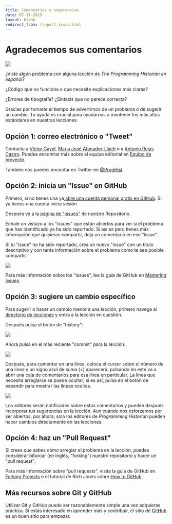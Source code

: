 ```yaml
---
title: Comentarios y sugerencias
date: 07-11-2015
layout: blank
redirect_from: /report-issue.html
---
```


# Agradecemos sus comentarios

<img src="{{site.baseurl}}/images/reader-sm.png" class="garnish rounded float-left" />

¿Viste algún problema con alguna lección de *The Programming Historian en español*?

¿Código que no funciona o que necesita explicaciones más claras?

¿Errores de tipografía? ¿Sintaxis que no parece correcta?

Gracias por tomarte el tiempo de advertirnos de un problema o de sugerir un cambio. Tu ayuda es crucial para ayudarnos a mantener los más altos estándares en nuestras lecciones.


## Opción 1: correo electrónico o "Tweet"

Contacta a <a href="mailto:vgayol@colmich.edu.mx">Víctor Gayol</a>, <a href="mailto:mariajose@neogranadina.org">Maria José Afanador-Llach</a> o a <a href="mailto:rojas.castro.antonio@gmail.com">Antonio Rojas Castro</a>. Puedes encontrar más sobre el equipo editorial en [Equipo de proyecto](./equipo-de-proyecto.html).

También nos puedes encontar en Twitter en [@ProgHist](https://twitter.com/proghist).

## Opción 2: inicia un "Issue" en GitHub

Primero, si no tienes una ya,[abre una cuenta personal gratis en GitHub](https://help.github.com/articles/signing-up-for-a-new-github-account). Si ya tienes una cuenta inicia sesión.

Después ve a la [página de "issues"](https://github.com/programminghistorian/jekyll/issues?state=open) de nuestro Repositorio.  

Échale un vistazo a los "issues" que están abiertos para ver si el problema que has identificado ya ha sido reportado. Si así es pero tienes más información que quisieras compartir, deja un comentario en ese "issue".

Si tu "issue" no ha sido reportado, crea un nuevo "issue" con un título descriptivo y con tanta información sobre el problema como te sea posible compartir.

![](https://cloud.githubusercontent.com/assets/1126864/3697100/52b37768-139e-11e4-816e-c3eee5516997.png)

Para más información sobre los "issues", lee la guía de GitHub en [Mastering Issues](https://guides.github.com/features/issues/).

## Opción 3: sugiere un cambio específico

Para sugerir o hacer un cambio menor a una lección, primero navega al [directorio de lecciones](https://github.com/programminghistorian/jekyll/tree/gh-pages/lessons) y entra a la lección en cuestión.

Después pulsa el botón de "history":

![](https://cloud.githubusercontent.com/assets/1126864/4781623/36c1e29e-5cb2-11e4-9ed8-df952fbd4a0b.png)

Ahora pulsa en el más reciente "commit" para la lección:

![](https://cloud.githubusercontent.com/assets/1126864/4781629/901b4330-5cb2-11e4-9bc9-d211daa5e987.png)

Después, para comentar en una línea, coloca el cursor sobre el número de una línea y un signo azul de suma (+) aparecerá; pulsando en este va a abrir una caja de comentarios para esa línea en particular. La línea que necesita arreglarse se puede ocultar; si es así, pulsa en el botón de expandir para mostrar las líneas ocultas.

![](https://cloud.githubusercontent.com/assets/1126864/4781633/27b780b4-5cb3-11e4-81aa-0ed217b94a2f.png)

Los editores serán notificados sobre estos comentarios y pueden después incorporar tus sugerencias en la lección. Aun cuando nos esforzamos por ser abiertos, por ahora, solo los editores de _Programming Historian_ pueden hacer cambios directamente en las lecciones.


## Opción 4: haz un "Pull Request"

Si crees que sabes cómo arreglar el problema en la lección, puedes considerar bifurcar (en inglés, "forking") nuestro repositorio y hacer un "pull request".

Para más información sobre "pull requests", visita la guía de GitHub en [Forking Projects](https://guides.github.com/activities/forking/) o el tutorial de Rich Jones sobre [How to GitHub](https://gun.io/blog/how-to-github-fork-branch-and-pull-request/).

## Más recursos sobre Git y GitHub

Utilizar Git y GitHub puede ser razonablemente simple una vez adquieras práctica. Si estás interesado en aprender más y contribuir, el sitio de [GitHub](https://help.github.com/articles/good-resources-for-learning-git-and-github/) es un buen sitio para empezar.
